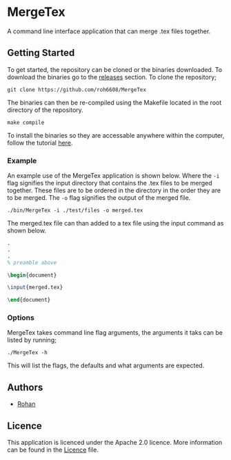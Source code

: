 # MergeTex
A command line interface application that can merge .tex files together.

## Getting Started
To get started, the repository can be cloned or the binaries downloaded. To download the binaries go to the [releases](https://github.com/roh6608/MergeTex/releases) section. To clone the repository;

```
git clone https://github.com/roh6608/MergeTex
```
The binaries can then be re-compiled using the Makefile located in the root directory of the repository.

```
make compile
```
To install the binaries so they are accessable anywhere within the computer, follow the tutorial [here](https://golang.org/doc/tutorial/compile-install).

### Example
An example use of the MergeTex application is shown below. Where the ```-i``` flag signifies the input directory that contains the .tex files to be merged together. These files are to be ordered in the directory in the order they are to be merged. The ```-o``` flag signifies the output of the merged file.

```
./bin/MergeTex -i ./test/files -o merged.tex
```
The merged.tex file can than added to a tex file using the input command as shown below.

```latex
.
.
.
% preamble above

\begin{document}

\input{merged.tex}

\end{document}

```

### Options
MergeTex takes command line flag arguments, the arguments it taks can be listed by running;

```
./MergeTex -h
```
This will list the flags, the defaults and what arguments are expected.

## Authors
- [Rohan](https://github.com/roh6608)

## Licence
This application is licenced under the Apache 2.0 licence. More information can be found in the [Licence](https://github.com/roh6608) file.
